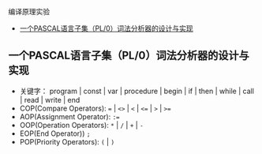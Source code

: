 编译原理实验

<!-- TOC -->

- [一个PASCAL语言子集（PL/0）词法分析器的设计与实现](#一个pascal语言子集pl0词法分析器的设计与实现)

<!-- /TOC -->

## 一个PASCAL语言子集（PL/0）词法分析器的设计与实现

- 关键字： program | const | var | procedure | begin | if | then | while | call | read | write | end
- COP(Compare Operators): `=` | `<>` | `<` | `<=` | `>` | `>=`
- AOP(Assignment Operator): `:=`
- OOP(Operation Operators): `*` | `/` | `+` | `-`
- EOP(End Operator)) `;`
- POP(Priority Operators): `(` | `)`


